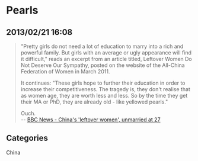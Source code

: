 # Pearls

## 2013/02/21 16:08

> "Pretty girls do not need a lot of education to marry into a rich and 
> powerful family. But girls with an average or ugly appearance will find 
> it difficult," reads an excerpt from an article titled, Leftover Women 
> Do Not Deserve Our Sympathy, posted on the website of the All-China 
> Federation of Women in March 2011.
>  
> It continues: "These girls hope to further their education in order to 
> increase their competitiveness. The tragedy is, they don't realise that 
> as women age, they are worth less and less. So by the time they get 
> their MA or PhD, they are already old - like yellowed pearls."
>  
> Ouch.  
> -- [BBC News - China's 'leftover women', unmarried at 27][ch]

[ch]: http://www.bbc.co.uk/news/magazine-21320560

## Categories
China
